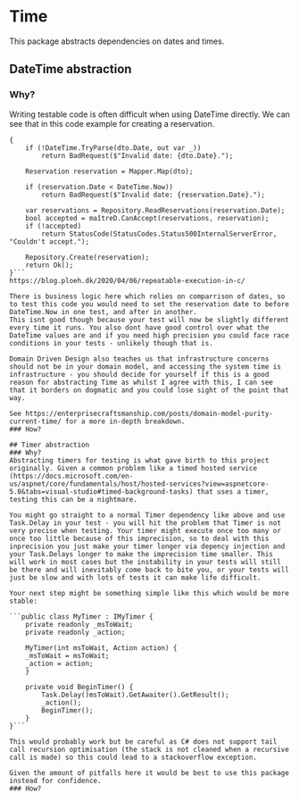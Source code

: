 # Time
This package abstracts dependencies on dates and times.

## DateTime abstraction
### Why?
Writing testable code is often difficult when using DateTime directly. We can see that in this code example for creating a reservation.

```public ActionResult Post(ReservationDto dto)
{
    if (!DateTime.TryParse(dto.Date, out var _))
        return BadRequest($"Invalid date: {dto.Date}.");
 
    Reservation reservation = Mapper.Map(dto);
 
    if (reservation.Date < DateTime.Now))
        return BadRequest($"Invalid date: {reservation.Date}.");
 
    var reservations = Repository.ReadReservations(reservation.Date);
    bool accepted = maîtreD.CanAccept(reservations, reservation);
    if (!accepted)
        return StatusCode(StatusCodes.Status500InternalServerError, "Couldn't accept.");
 
    Repository.Create(reservation);
    return Ok();
}```
https://blog.ploeh.dk/2020/04/06/repeatable-execution-in-c/

There is business logic here which relies on comparrison of dates, so to test this code you would need to set the reservation date to before DateTime.Now in one test, and after in another.
This isnt good though because your test will now be slightly different every time it runs. You also dont have good control over what the DateTime values are and if you need high precision you could face race conditions in your tests - unlikely though that is.

Domain Driven Design also teaches us that infrastructure concerns should not be in your domain model, and accessing the system time is infrastructure - you should decide for yourself if this is a good reason for abstracting Time as whilst I agree with this, I can see that it borders on dogmatic and you could lose sight of the point that way.

See https://enterprisecraftsmanship.com/posts/domain-model-purity-current-time/ for a more in-depth breakdown.
### How?

## Timer abstraction
### Why?
Abstracting timers for testing is what gave birth to this project originally. Given a common problem like a timed hosted service (https://docs.microsoft.com/en-us/aspnet/core/fundamentals/host/hosted-services?view=aspnetcore-5.0&tabs=visual-studio#timed-background-tasks) that uses a timer, testing this can be a nightmare.

You might go straight to a normal Timer dependency like above and use Task.Delay in your test - you will hit the problem that Timer is not very precise when testing. Your timer might execute once too many or once too little because of this imprecision, so to deal with this inprecision you just make your timer longer via depency injection and your Task.Delays longer to make the imprecision time smaller. This will work in most cases but the instability in your tests will still be there and will inevitably come back to bite you, or your tests will just be slow and with lots of tests it can make life difficult.

Your next step might be something simple like this which would be more stable:

```public class MyTimer : IMyTimer {
	private readonly _msToWait;
	private readonly _action;
	
    MyTimer(int msToWait, Action action) {
	_msToWait = msToWait;
	_action = action;
	}
	
	private void BeginTimer() {
		Task.Delay()msToWait).GetAwaiter().GetResult();
		_action();
		BeginTimer();
	}
}```

This would probably work but be careful as C# does not support tail call recursion optimisation (the stack is not cleaned when a recursive call is made) so this could lead to a stackoverflow exception.

Given the amount of pitfalls here it would be best to use this package instead for confidence.
### How?
